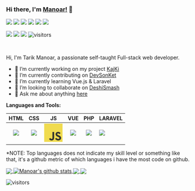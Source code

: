 
<!--
**tarikmanoar/tarikmanoar** is a ✨ _special_ ✨ repository because its `README.md` (this file) appears on your GitHub profile.

Here are some ideas to get you started:

- 🔭 I’m currently working on ...
- 🌱 I’m currently learning ...
- 👯 I’m looking to collaborate on ...
- 🤔 I’m looking for help with ...
- 💬 Ask me about ...
- 📫 How to reach me: ...
- 😄 Pronouns: ...
- ⚡ Fun fact: ...
-->



### Hi there, I'm [Manoar!](https://tarikmanoar.github.io) 👋

<!--
<a href="https://twitter.com/tarikmanoar" target="_blank">
  <img align="left" alt="Tarik Manoar | Twitter" width="21px" src="https://raw.githubusercontent.com/anuraghazra/anuraghazra/master/assets/twitter.svg" />
</a>
<a href="https://facebook.com/tarikmanoar"target="_blank">
  <img align="left" alt="Tarik Manoar | Facebook" width="21px" src="https://image.flaticon.com/icons/svg/889/889100.svg" />
</a>
<a href="https://www.linkedin.com/in/tarikmanoar/"target="_blank">
  <img align="left" alt="Tarik Manoar | Linkedin" width="21px" src="https://static-exp1.licdn.com/sc/h/al2o9zrvru7aqj8e1x2rzsrca" />
</a>

<a href="https://twitter.com/tarikmanoar"><img src="https://img.shields.io/twitter/follow/tarikmanoar?label=Follow" alt="Twitter"></a>
-->

<a href="mailto:tarikmanoar@gmail.com"><img src="https://img.shields.io/badge/-Mail Me-D14836?style=flat&logo=Gmail&logoColor=white"/></a>
<a href="https://tarikmanoar.github.io/"><img src="https://img.shields.io/badge/Website-3b5998?style=flat-square&logo=google-chrome&logoColor=white"/></a>
<a href="https://facebook.com/tarikmanoar"><img src="https://img.shields.io/badge/-Facebook-1877F2?style=flat&logo=Facebook&logoColor=white"/></a>
<a href="https://www.linkedin.com/in/tarikmanoar/"><img src="https://img.shields.io/badge/-LinkedIn-blue?style=flat-square&logo=Linkedin&logoColor=white"/></a>
<a href="https://www.instagram.com/tarikmanoar/"><img src="https://img.shields.io/badge/-Instagram-E4405F?style=flat&logo=Instagram&logoColor=white"/></a>
<a href="https://twitter.com/tarikmanoar"><img src="https://img.shields.io/badge/-Twitter-1ca0f1?style=flat-square&labelColor=1ca0f1&logo=twitter&logoColor=white"/></a>
<!--
<a href="https://github.com/tarikmanoar"><img src="https://img.shields.io/badge/-GitHub-414141?style=flat-square&labelColor=414141&logo=github&logoColor=white"/></a>
-->
<a href="https://gitlab.com/tarikmanoar"><img src="https://img.shields.io/badge/-GitLab-F29111?style=flat-square&labelColor=F29111&logo=gitlab&logoColor=white"/></a>
<a href="https://join.skype.com/invite/nt605IiAh0N5"><img src="https://img.shields.io/badge/-Skype-00aff0?style=flat&logo=skype&logoColor=white"/></a>
<a href="https://m.me/tarikmanoar"><img src="https://img.shields.io/badge/-Messenger-1877F2?style=flat&logo=messenger&logoColor=white"/></a>
![visitors](https://visitor-badge.laobi.icu/badge?page_id=tarikmanoar.tarikmanoar)

<br />

Hi, I'm Tarik Manoar, a passionate self-taught Full-stack web developer.

- 🔭 I’m currently working on my project [KajKi](https://github.com/kajki)
- 🔭 I’m currently contributing on [DevSonKet](https://devsonket.com)
- 🌱 I’m currently learning Vue.js & Laravel
- 👯 I’m looking to collaborate on [DeshiSmash](https://github.com/deshismash)
- 💬 Ask me about anything [here](https://github.com/tarikmanoar/tarikmanoar/issues)


**Languages and Tools:**  


 


 


|  HTML | CSS  |  JS | VUE  | PHP  |  LARAVEL |
|:-:|:-:|:-:|:-:|:-:|---|
|  <code><img height="50" src="https://image.flaticon.com/icons/png/512/174/174854.png"></code> |  <code><img height="50" src="https://image.flaticon.com/icons/png/512/919/919826.png"></code>  | <code><img height="50" src="https://raw.githubusercontent.com/github/explore/80688e429a7d4ef2fca1e82350fe8e3517d3494d/topics/javascript/javascript.png"></code>  |  <code><img height="50" src="https://vuejs.org/images/icons/apple-icon-180x180.png"></code> |  <code><img height="50" src="https://www.php.net/favicon.ico"></code> |  <code><img height="50" src="https://laravel.com/img/favicon/favicon.ico"></code> |



*NOTE: Top languages does not indicate my skill level or something like that, it's a github metric of which languages i have the most code on github.

<a href="https://github.com/tarikmanoar" target="_blank">
  <img align="center" src="https://github-readme-stats.vercel.app/api/top-langs/?username=tarikmanoar&theme=radical&hide=python,shell" />
</a>
<a href="https://github.com/tarikmanoar" target="_blank">
  <img align="center" src="https://github-readme-stats.vercel.app/api?username=tarikmanoar&show_icons=true&theme=radical&line_height=27" alt="Manoar's github stats" style="width: 685px;" />
</a>

<a href="https://github.com/tarikmanoar" target="_blank">
  <img align="center" src="https://github-readme-stats.vercel.app/api/pin/?username=tarikmanoar&repo=html&theme=radical" />
</a>    
<a href="https://github.com/tarikmanoar" target="_blank">
  <img align="center" src="https://github-readme-stats.vercel.app/api/pin/?username=tarikmanoar&repo=kajki&theme=radical" />
</a>



![visitors](https://visitor-badge.laobi.icu/badge?page_id=tarikmanoar.tarikmanoar)
